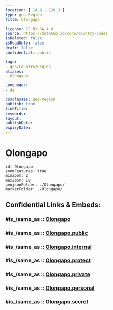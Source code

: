 ```yaml
---
location: [ 14.9 , 120.3 ] 
type: geo-Region
title: Olongapo

license: CC BY-SA 4.0
source: https://datahub.io/core/country-codes
isDeleted: false
isReadOnly: false
draft: false
confidential: public

tags:
- geo/Country/Region
aliases:
- Olongapo

Languages:
- de

cssclasses: geo-Region
publish: true
linkTitle: 
keywords: 
layout: 
publishDate: 
expiryDate: 
---
```


# Olongapo

```leaflet
id: Olongapo
zoomFeatures: true 
minZoom: 2 
maxZoom: 18
geojsonFolder: ./Olongapo/
markerFolder: ./Olongapo/
```


## Confidential Links & Embeds: 

### #is_/same_as :: [Olongapo](/_Standards/Earth/Continent/Asia/Asia~South~East/Malay_Archipelago/Philippines/Regions~Philippines/Olongapo.md) 

### #is_/same_as :: [Olongapo.public](/_public/Earth/Continent/Asia/Asia~South~East/Malay_Archipelago/Philippines/Regions~Philippines/Olongapo.public.md) 

### #is_/same_as :: [Olongapo.internal](/_internal/Earth/Continent/Asia/Asia~South~East/Malay_Archipelago/Philippines/Regions~Philippines/Olongapo.internal.md) 

### #is_/same_as :: [Olongapo.protect](/_protect/Earth/Continent/Asia/Asia~South~East/Malay_Archipelago/Philippines/Regions~Philippines/Olongapo.protect.md) 

### #is_/same_as :: [Olongapo.private](/_private/Earth/Continent/Asia/Asia~South~East/Malay_Archipelago/Philippines/Regions~Philippines/Olongapo.private.md) 

### #is_/same_as :: [Olongapo.personal](/_personal/Earth/Continent/Asia/Asia~South~East/Malay_Archipelago/Philippines/Regions~Philippines/Olongapo.personal.md) 

### #is_/same_as :: [Olongapo.secret](/_secret/Earth/Continent/Asia/Asia~South~East/Malay_Archipelago/Philippines/Regions~Philippines/Olongapo.secret.md)

